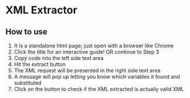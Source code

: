# XML Extractor

## How to use

1. It is a standalone html page; just open with a browser like Chrome
2. Click the title for an interactive guide! OR continue to Step 3
3. Copy code into the left side text area
4. Hit the extract button
5. The XML request will be presented in the right side text area
6. A message will pop up letting you know which variables it found and substituted
7. Click on the button to check if the XML extracted is actually valid XML
